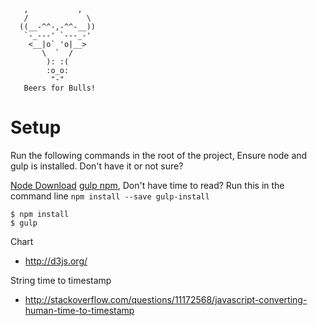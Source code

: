 ```
   ,           ,
   /             \
  ((__-^^-,-^^-__))
   `-_---' `---_-'
    <__|o` 'o|__>
       \  `  /
        ): :(
        :o_o:
         "-"  
   Beers for Bulls!
```

Setup
====

Run the following commands in the root of the project, Ensure node and gulp is installed.
Don't have it or not sure? 

[Node Download](https://nodejs.org/download/)
[gulp npm](https://www.npmjs.com/package/gulp-install), Don't have time to read? Run this in the command line `npm install --save gulp-install`

```
$ npm install
$ gulp
```

Chart 
* http://d3js.org/

String time to timestamp 
* http://stackoverflow.com/questions/11172568/javascript-converting-human-time-to-timestamp
